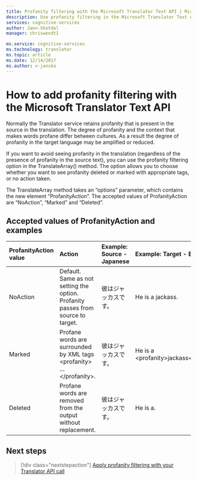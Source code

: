```yaml
---
title: Profanity filtering with the Microsoft Translator Text API | Microsoft Docs
description: Use profanity filtering in the Microsoft Translator Text API.
services: cognitive-services
author: Jann-Skotdal
manager: chriswendt1

ms.service: cognitive-services
ms.technology: translator
ms.topic: article
ms.date: 12/14/2017
ms.author: v-jansko
---
```


# How to add profanity filtering with the Microsoft Translator Text API

Normally the Translator service retains profanity that is present in the source in the translation. The degree of profanity and the context that makes words profane differ between cultures. As a result the degree of profanity in the target language may be amplified or reduced.

If you want to avoid seeing profanity in the translation (regardless of the presence of profanity in the source text), you can use the profanity filtering option in the TranslateArray() method. The option allows you to choose whether you want to see profanity deleted or marked with appropriate tags, or no action taken.

The TranslateArray method takes an “options” parameter, which contains the new element “ProfanityAction”. The accepted values of ProfanityAction are “NoAction”, “Marked” and “Deleted”.

## Accepted values of ProfanityAction and examples
|ProfanityAction value | Action | Example: Source - Japanese | Example: Target - English|
| :---|:---|:---|:---|
| NoAction | Default. Same as not setting the option. Profanity passes from source to target. | 彼はジャッカスです。 | He is a jackass. |
| Marked | Profane words are surrounded by XML tags \<profanity> … \</profanity>. | 彼はジャッカスです。 | He is a \<profanity>jackass\</profanity>. |
| Deleted | Profane words are removed from the output without replacement. | 彼はジャッカスです。 | He is a. |

## Next steps
> [!div class="nextstepaction"]
> [Apply profanity filtering with your Translator API call](https://docs.microsofttranslator.com/text-translate.html)

